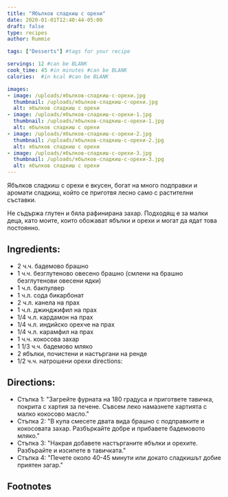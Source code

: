 ```yaml
---
title: "Ябълков сладкиш с орехи"
date: 2020-01-01T12:40:44-05:00
draft: false
type: recipes
author: Rummie

tags: ["Desserts"] #tags for your recipe

servings: 12 #can be BLANK
cook_time: 45 #in minutes #can be BLANK
calories:  #in kcal #can be BLANK

images:
- image: /uploads/ябълков-сладкиш-с-орехи.jpg
  thumbnail: /uploads/ябълков-сладкиш-с-орехи.jpg
  alt: ябълков сладкиш с орехи
- image: /uploads/ябълков-сладкиш-с-орехи-1.jpg
  thumbnail: /uploads/ябълков-сладкиш-с-орехи-1.jpg
  alt: ябълков сладкиш с орехи
- image: /uploads/ябълков-сладкиш-с-орехи-2.jpg
  thumbnail: /uploads/ябълков-сладкиш-с-орехи-2.jpg
  alt: ябълков сладкиш с орехи
- image: /uploads/ябълков-сладкиш-с-орехи-3.jpg
  thumbnail: /uploads/ябълков-сладкиш-с-орехи-3.jpg
  alt: ябълков сладкиш с орехи
---
```

Ябълков сладкиш с орехи е вкусен, богат на много подправки и аромати сладкиш, който се приготвя лесно само с растителни съставки. 
<!--more-->
Не съдържа глутен и бяла рафинирана захар. Подходящ е за малки деца, като моите, които обожават ябълки и орехи и могат да ядат това постоянно.

## Ingredients:
- 2 ч.ч. бадемово брашно
- 1 ч.ч. безглутеново овесено брашно (смлени на брашно безглутенови овесени ядки)
- 1 ч.л. бакпулвер
- 1 ч.л. сода бикарбонат
- 2 ч.л. канела на прах
- 1 ч.л. джинджифил на прах
- 1/4 ч.л. кардамон на прах
- 1/4 ч.л. индийско орехче на прах
- 1/4 ч.л. карамфил на прах
- 1 ч.ч. кокосова захар
- 1 1/3 ч.ч. бадемово мляко
- 2 ябълки, почистени и настъргани на ренде
- 1/2 ч.ч. натрошени орехи
  directions:

## Directions:
- Стъпка 1: "Загрейте фурната на 180 градуса и пригответе тавичка, покрита с хартия за печене. Съвсем леко намазнете хартията с малко кокосово масло."
- Стъпка 2: "В купа смесете двата вида брашно с подправките и кокосовата захар. Разбъркайте добре и прибавете бадемовото мляко."
- Стъпка 3: "Накрая добавете настърганите ябълки и орехите. Разбърайте и изсипете в тавичката."
- Стъпка 4: "Печете около 40-45 минути или докато сладкишът добие приятен загар."

## Footnotes

